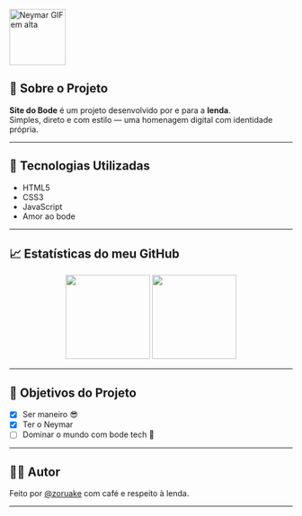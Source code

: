<!-- Neymar em tela cheia -->
<img src="https://media.giphy.com/media/3o6vY1YSKihrPBOnVS/giphy.gif
" width="100px" alt="Neymar GIF em alta" />

## 🐐 Sobre o Projeto

**Site do Bode** é um projeto desenvolvido por e para a **lenda**.  
Simples, direto e com estilo — uma homenagem digital com identidade própria.

---

## 🚀 Tecnologias Utilizadas

- HTML5  
- CSS3  
- JavaScript  
- Amor ao bode  

---

## 📈 Estatísticas do meu GitHub

<p align="center">
  <img src="https://github-readme-stats.vercel.app/api?username=zoruake&show_icons=true&theme=dracula" height="150px" />
  <img src="https://github-readme-stats.vercel.app/api/top-langs/?username=zoruake&layout=compact&theme=dracula" height="150px" />
</p>

---

## 🎯 Objetivos do Projeto

- [x] Ser maneiro 😎  
- [x] Ter o Neymar  
- [ ] Dominar o mundo com bode tech 🐐  

---

## 🧑‍💻 Autor

Feito por [@zoruake](https://github.com/zoruake) com café e respeito à lenda.

---
